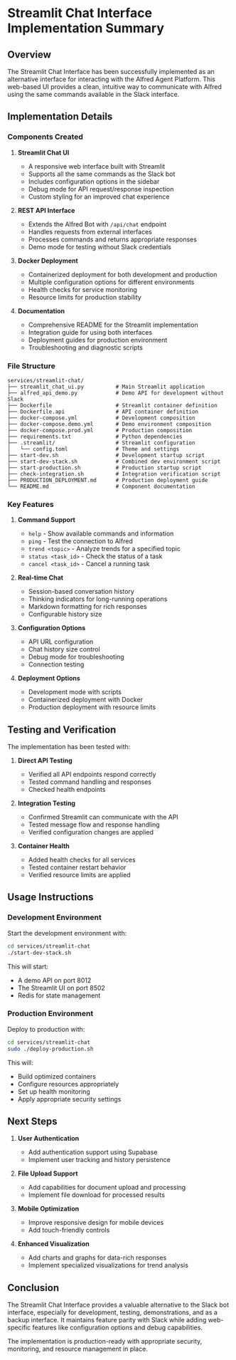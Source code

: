 # Streamlit Chat Interface Implementation Summary

## Overview

The Streamlit Chat Interface has been successfully implemented as an alternative interface for interacting with the Alfred Agent Platform. This web-based UI provides a clean, intuitive way to communicate with Alfred using the same commands available in the Slack interface.

## Implementation Details

### Components Created

1. **Streamlit Chat UI**
   - A responsive web interface built with Streamlit
   - Supports all the same commands as the Slack bot
   - Includes configuration options in the sidebar
   - Debug mode for API request/response inspection
   - Custom styling for an improved chat experience

2. **REST API Interface**
   - Extends the Alfred Bot with `/api/chat` endpoint
   - Handles requests from external interfaces
   - Processes commands and returns appropriate responses
   - Demo mode for testing without Slack credentials

3. **Docker Deployment**
   - Containerized deployment for both development and production
   - Multiple configuration options for different environments
   - Health checks for service monitoring
   - Resource limits for production stability

4. **Documentation**
   - Comprehensive README for the Streamlit implementation
   - Integration guide for using both interfaces
   - Deployment guides for production environment
   - Troubleshooting and diagnostic scripts

### File Structure

```
services/streamlit-chat/
├── streamlit_chat_ui.py          # Main Streamlit application
├── alfred_api_demo.py            # Demo API for development without Slack
├── Dockerfile                    # Streamlit container definition
├── Dockerfile.api                # API container definition
├── docker-compose.yml            # Development composition
├── docker-compose.demo.yml       # Demo environment composition
├── docker-compose.prod.yml       # Production composition
├── requirements.txt              # Python dependencies
├── .streamlit/                   # Streamlit configuration
│   └── config.toml               # Theme and settings
├── start-dev.sh                  # Development startup script
├── start-dev-stack.sh            # Combined dev environment script
├── start-production.sh           # Production startup script
├── check-integration.sh          # Integration verification script
├── PRODUCTION_DEPLOYMENT.md      # Production deployment guide
└── README.md                     # Component documentation
```

### Key Features

1. **Command Support**
   - `help` - Show available commands and information
   - `ping` - Test the connection to Alfred
   - `trend <topic>` - Analyze trends for a specified topic
   - `status <task_id>` - Check the status of a task
   - `cancel <task_id>` - Cancel a running task

2. **Real-time Chat**
   - Session-based conversation history
   - Thinking indicators for long-running operations
   - Markdown formatting for rich responses
   - Configurable history size

3. **Configuration Options**
   - API URL configuration
   - Chat history size control
   - Debug mode for troubleshooting
   - Connection testing

4. **Deployment Options**
   - Development mode with scripts
   - Containerized deployment with Docker
   - Production deployment with resource limits

## Testing and Verification

The implementation has been tested with:

1. **Direct API Testing**
   - Verified all API endpoints respond correctly
   - Tested command handling and responses
   - Checked health endpoints

2. **Integration Testing**
   - Confirmed Streamlit can communicate with the API
   - Tested message flow and response handling
   - Verified configuration changes are applied

3. **Container Health**
   - Added health checks for all services
   - Tested container restart behavior
   - Verified resource limits are applied

## Usage Instructions

### Development Environment

Start the development environment with:

```bash
cd services/streamlit-chat
./start-dev-stack.sh
```

This will start:
- A demo API on port 8012
- The Streamlit UI on port 8502
- Redis for state management

### Production Environment

Deploy to production with:

```bash
cd services/streamlit-chat
sudo ./deploy-production.sh
```

This will:
- Build optimized containers
- Configure resources appropriately
- Set up health monitoring
- Apply appropriate security settings

## Next Steps

1. **User Authentication**
   - Add authentication support using Supabase
   - Implement user tracking and history persistence

2. **File Upload Support**
   - Add capabilities for document upload and processing
   - Implement file download for processed results

3. **Mobile Optimization**
   - Improve responsive design for mobile devices
   - Add touch-friendly controls

4. **Enhanced Visualization**
   - Add charts and graphs for data-rich responses
   - Implement specialized visualizations for trend analysis

## Conclusion

The Streamlit Chat Interface provides a valuable alternative to the Slack bot interface, especially for development, testing, demonstrations, and as a backup interface. It maintains feature parity with Slack while adding web-specific features like configuration options and debug capabilities.

The implementation is production-ready with appropriate security, monitoring, and resource management in place.
